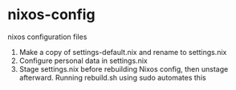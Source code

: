 # nixos-config
nixos configuration files

1. Make a copy of settings-default.nix and rename to settings.nix
2. Configure personal data in settings.nix
3. Stage settings.nix before rebuilding Nixos config, then unstage afterward. Running rebuild.sh using sudo automates this